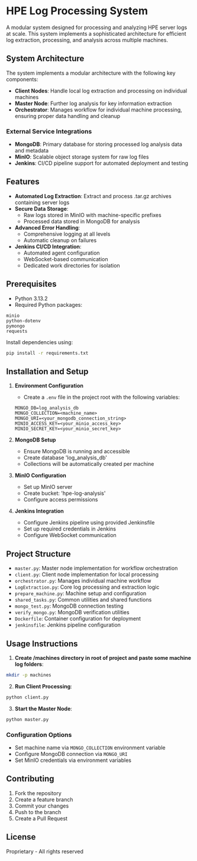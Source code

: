 # HPE Log Processing System

A modular system designed for processing and analyzing HPE server logs at scale. This system implements a sophisticated architecture for efficient log extraction, processing, and analysis across multiple machines.

## System Architecture

The system implements a modular architecture with the following key components:

- **Client Nodes**: Handle local log extraction and processing on individual machines
- **Master Node**: Further log analysis for key information extraction
- **Orchestrator**: Manages workflow for individual machine processing, ensuring proper data handling and cleanup

### External Service Integrations

- **MongoDB**: Primary database for storing processed log analysis data and metadata
- **MinIO**: Scalable object storage system for raw log files
- **Jenkins**: CI/CD pipeline support for automated deployment and testing

## Features

- **Automated Log Extraction**: Extract and process .tar.gz archives containing server logs
- **Secure Data Storage**: 
  - Raw logs stored in MinIO with machine-specific prefixes
  - Processed data stored in MongoDB for analysis
- **Advanced Error Handling**:
  - Comprehensive logging at all levels
  - Automatic cleanup on failures
- **Jenkins CI/CD Integration**:
  - Automated agent configuration
  - WebSocket-based communication
  - Dedicated work directories for isolation

## Prerequisites

- Python 3.13.2
- Required Python packages:
```
minio
python-dotenv
pymongo
requests
```

Install dependencies using:
```bash
pip install -r requirements.txt
```

## Installation and Setup

1. **Environment Configuration**
   - Create a `.env` file in the project root with the following variables:
   ```
   MONGO_DB=log_analysis_db
   MONGO_COLLECTION=<machine_name>
   MONGO_URI=<your_mongodb_connection_string>
   MINIO_ACCESS_KEY=<your_minio_access_key>
   MINIO_SECRET_KEY=<your_minio_secret_key>
   ```

2. **MongoDB Setup**
   - Ensure MongoDB is running and accessible
   - Create database 'log_analysis_db'
   - Collections will be automatically created per machine

3. **MinIO Configuration**
   - Set up MinIO server
   - Create bucket: 'hpe-log-analysis'
   - Configure access permissions

4. **Jenkins Integration**
   - Configure Jenkins pipeline using provided Jenkinsfile
   - Set up required credentials in Jenkins
   - Configure WebSocket communication

## Project Structure

- `master.py`: Master node implementation for workflow orchestration
- `client.py`: Client node implementation for local processing
- `orchestrator.py`: Manages individual machine workflow
- `LogExtraction.py`: Core log processing and extraction logic
- `prepare_machine.py`: Machine setup and configuration
- `shared_tasks.py`: Common utilities and shared functions
- `mongo_test.py`: MongoDB connection testing
- `verify_mongo.py`: MongoDB verification utilities
- `Dockerfile`: Container configuration for deployment
- `jenkinsfile`: Jenkins pipeline configuration

## Usage Instructions


1. **Create /machines directory in root of project and paste some machine log folders**:
```bash
mkdir -p machines
```

2. **Run Client Processing**:
```bash
python client.py
```

3. **Start the Master Node**:
```bash
python master.py
```

### Configuration Options

- Set machine name via `MONGO_COLLECTION` environment variable
- Configure MongoDB connection via `MONGO_URI`
- Set MinIO credentials via environment variables

## Contributing

1. Fork the repository
2. Create a feature branch
3. Commit your changes
4. Push to the branch
5. Create a Pull Request

## License

Proprietary - All rights reserved

